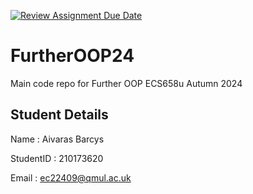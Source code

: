 [![Review Assignment Due Date](https://classroom.github.com/assets/deadline-readme-button-22041afd0340ce965d47ae6ef1cefeee28c7c493a6346c4f15d667ab976d596c.svg)](https://classroom.github.com/a/E9VEKpsE)
# FurtherOOP24
Main code repo for Further OOP ECS658u Autumn 2024

## Student Details
Name : Aivaras Barcys

StudentID  : 210173620

Email : ec22409@qmul.ac.uk
